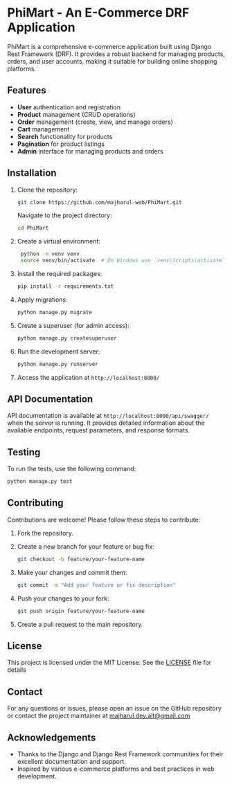 # PhiMart - An E-Commerce DRF Application

PhiMart is a comprehensive e-commerce application built using Django Rest Framework (DRF). It provides a robust backend for managing products, orders, and user accounts, making it suitable for building online shopping platforms.

## Features

- **User** authentication and registration
- **Product** management (CRUD operations)
- **Order** management (create, view, and manage orders)
- **Cart** management
- **Search** functionality for products
- **Pagination** for product listings
- **Admin** interface for managing products and orders

## Installation

1. Clone the repository:
   ```bash
   git clone https://github.com/majharul-web/PhiMart.git
   ```
   Navigate to the project directory:
   ```bash
   cd PhiMart
   ```
2. Create a virtual environment:
   ```bash
    python -m venv venv
    source venv/bin/activate  # On Windows use `venv\Scripts\activate`
   ```
3. Install the required packages:
   ```bash
   pip install -r requirements.txt
   ```
4. Apply migrations:
   ```bash
   python manage.py migrate
   ```
5. Create a superuser (for admin access):
   ```bash
   python manage.py createsuperuser
   ```
6. Run the development server:
   ```bash
   python manage.py runserver
   ```
7. Access the application at `http://localhost:8000/`

## API Documentation

API documentation is available at `http://localhost:8000/api/swagger/` when the server is running. It provides detailed information about the available endpoints, request parameters, and response formats.

## Testing

To run the tests, use the following command:

```bash
python manage.py test
```

## Contributing

Contributions are welcome! Please follow these steps to contribute:

1. Fork the repository.
2. Create a new branch for your feature or bug fix:

   ```bash
   git checkout -b feature/your-feature-name
   ```

3. Make your changes and commit them:
   ```bash
   git commit -m "Add your feature or fix description"
   ```
4. Push your changes to your fork:
   ```bash
   git push origin feature/your-feature-name
   ```
5. Create a pull request to the main repository.

## License

This project is licensed under the MIT License. See the [LICENSE](LICENSE) file for details

## Contact

For any questions or issues, please open an issue on the GitHub repository or contact the project
maintainer at [majharul.dev.alt@gmail.com](mailto:majharul.dev.alt@gmail.com)

## Acknowledgements

- Thanks to the Django and Django Rest Framework communities for their excellent documentation and support.
- Inspired by various e-commerce platforms and best practices in web development.
